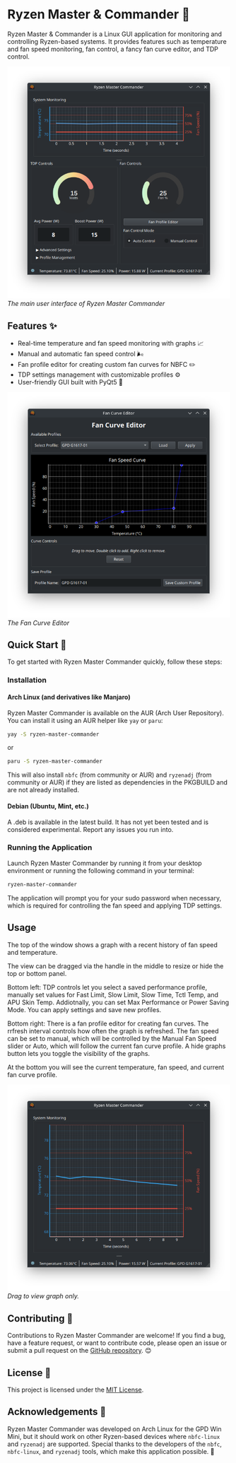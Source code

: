 # Ryzen Master & Commander 🚀

Ryzen Master & Commander is a Linux GUI application for monitoring and controlling Ryzen-based systems. It provides features such as temperature and fan speed monitoring, fan control, a fancy fan curve editor, and TDP control.

![Main UI](img/main_ui.png)
*The main user interface of Ryzen Master Commander*

## Features ✨

- Real-time temperature and fan speed monitoring with graphs 📈
- Manual and automatic fan speed control 🌬️
- Fan profile editor for creating custom fan curves for NBFC ✏️
- TDP settings management with customizable profiles ⚙️
- User-friendly GUI built with PyQt5 🎨

![Fan Curve Editor](img/fan_curve.png)
*The Fan Curve Editor*

## Quick Start 🚀

To get started with Ryzen Master Commander quickly, follow these steps:

### Installation

#### Arch Linux (and derivatives like Manjaro)

Ryzen Master Commander is available on the AUR (Arch User Repository). You can install it using an AUR helper like `yay` or `paru`:

```bash
yay -S ryzen-master-commander
```
or
```bash
paru -S ryzen-master-commander
```

This will also install `nbfc` (from community or AUR) and `ryzenadj` (from community or AUR) if they are listed as dependencies in the PKGBUILD and are not already installed.

#### Debian (Ubuntu, Mint, etc.)

A .deb is available in the latest build. It has not yet been tested and is considered experimental. Report any issues you run into. 

### Running the Application

Launch Ryzen Master Commander by running it from your desktop environment or running the following command in your terminal:

```bash
ryzen-master-commander
```

The application will prompt you for your sudo password when necessary, which is required for controlling the fan speed and applying TDP settings. 

## Usage

The top of the window shows a graph with a recent history of fan speed and temperature. 

The view can be dragged via the handle in the middle to resize or hide the top or bottom panel. 

Bottom left: TDP controls let you select a saved performance profile, manually set values for Fast Limit, Slow Limit, Slow Time, Tctl Temp, and APU Skin Temp. Addiotnally, you can set Max Performance or Power Saving Mode. You can apply settings and save new profiles. 

Bottom right: There is a fan profile editor for creating fan curves. The rrfresh interval controls how often the graph is refreshed. The fan speed can be set to manual, which will be controlled by the Manual Fan Speed slider or Auto, which will follow the current fan curve profile. A hide graphs button lets you toggle the visibility of the graphs. 

At the bottom you will see the current temperature, fan speed, and current fan curve profile. 

![Graph Only View](img/graph.png)
*Drag to view graph only.*

## Contributing 🤝

Contributions to Ryzen Master Commander are welcome! If you find a bug, have a feature request, or want to contribute code, please open an issue or submit a pull request on the [GitHub repository](https://github.com/sam1am/Ryzen-Master-Commander). 😊

## License 📜

This project is licensed under the [MIT License](LICENSE).

## Acknowledgements 🙏

Ryzen Master Commander was developed on Arch Linux for the GPD Win Mini, but it should work on other Ryzen-based devices where `nbfc-linux` and `ryzenadj` are supported. Special thanks to the developers of the `nbfc`, `nbfc-linux`, and `ryzenadj` tools, which make this application possible. 👏
